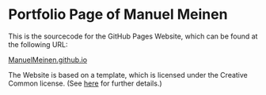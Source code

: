 # Portfolio Page of Manuel Meinen
This is the sourcecode for the GitHub Pages Website, which can be found at the following URL:

[ManuelMeinen.github.io](https://ManuelMeinen.github.io)


The Website is based on a template, which is licensed under the Creative Common license. (See [here](LICENSE.txt) for further details.)